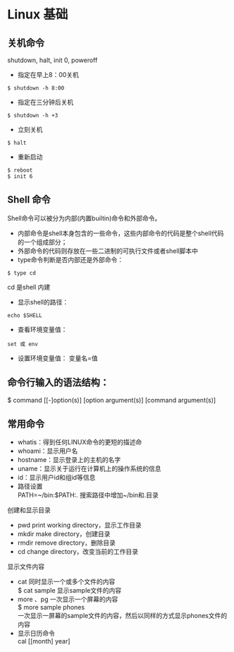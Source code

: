 # Linux 基础

## 关机命令
shutdown, halt, init 0, poweroff

- 指定在早上8：00关机
```
$ shutdown -h 8:00
```
- 指定在三分钟后关机
```
$ shutdown -h +3
```
- 立刻关机
```
$ halt
```
- 重新启动
```
$ reboot
$ init 6
```

## Shell 命令
Shell命令可以被分为内部(内置builtin)命令和外部命令。
- 内部命令是shell本身包含的一些命令，这些内部命令的代码是整个shell代码的一个组成部分；
- 外部命令的代码则存放在一些二进制的可执行文件或者shell脚本中
- type命令判断是否内部还是外部命令：
```
$ type cd
```
cd 是shell 内建

- 显示shell的路径：
```
echo $SHELL
```
- 查看环境变量值：
```
set 或 env
```
- 设置环境变量值：
变量名=值

## 命令行输入的语法结构：
$ command [[-]option(s)] [option argument(s)] [command argument(s)]

## 常用命令

- whatis：得到任何LINUX命令的更短的描述命
- whoami：显示用户名
- hostname：显示登录上的主机的名字
- uname：显示关于运行在计算机上的操作系统的信息
- id：显示用户id和组id等信息
- 路径设置  
    PATH=~/bin:$PATH:. 搜索路径中增加~/bin和.目录

创建和显示目录
- pwd print working directory，显示工作目录
- mkdir make directory，创建目录
- rmdir remove directory，删除目录
- cd change directory，改变当前的工作目录

显示文件内容
- cat 同时显示一个或多个文件的内容  
$ cat sample 显示sample文件的内容
- more 、pg 一次显示一个屏幕的内容  
$ more sample phones   
一次显示一屏幕的sample文件的内容，然后以同样的方式显示phones文件的内容
- 显示日历命令  
    cal [[month] year]

    